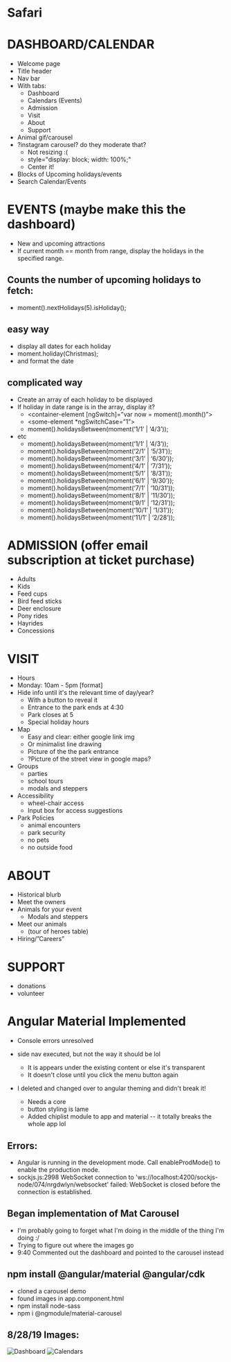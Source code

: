 # Safari
# DASHBOARD/CALENDAR
* Welcome page
* Title header
* Nav bar
* With tabs:
    * Dashboard
    * Calendars (Events)
    * Admission
    * Visit
    * About
    * Support
* Animal gif/carousel
* ?instagram carousel? do they moderate that?
    * Not resizing :(
    * style="display: block; width: 100%;"
    * Center it!
* Blocks of Upcoming holidays/events
* Search Calendar/Events
# EVENTS (maybe make this the dashboard)
* New and upcoming attractions
* If current month == month from range, display the holidays in the specified range.
## Counts the number of upcoming holidays to fetch:
* moment().nextHolidays(5).isHoliday();
## easy way
* display all dates for each holiday
* moment.holiday(Christmas);
* and format the date
## complicated way
* Create an array of each holiday to be displayed
* If holiday in date range is in the array, display it?
    * <container-element [ngSwitch]=”var now = moment().month()”>
    * <some-element *ngSwitchCase=”1”>  
    * moment().holidaysBetween(moment(‘1/1’ | ‘4/3’));
* etc
    * moment().holidaysBetween(moment(‘1/1’ | ‘4/3’));
    * moment().holidaysBetween(moment(‘2/1’ | ‘5/31’));
    * moment().holidaysBetween(moment(‘3/1’ | ‘6/30’));
    * moment().holidaysBetween(moment(‘4/1’ | ‘7/31’));
    * moment().holidaysBetween(moment(‘5/1’ | ‘8/31’));
    * moment().holidaysBetween(moment(‘6/1’ | ‘9/30’));
    * moment().holidaysBetween(moment(‘7/1’ | ‘10/31’));
    * moment().holidaysBetween(moment(‘8/1’ | ‘11/30’));
    * moment().holidaysBetween(moment(‘9/1’ | ‘12/31’));
    * moment().holidaysBetween(moment(‘10/1’ | ‘1/31’));
    * moment().holidaysBetween(moment(‘11/1’ | ‘2/28’));
# ADMISSION (offer email subscription at ticket purchase)
* Adults
* Kids
* Feed cups
* Bird feed sticks
* Deer enclosure
* Pony rides
* Hayrides
* Concessions
# VISIT
* Hours
* Monday: 10am - 5pm [format]
* Hide info until it's the relevant time of day/year? 
    * With a button to reveal it
    * Entrance to the park ends at 4:30
    * Park closes at 5
    * Special holiday hours
* Map
    * Easy and clear: either google link img
    * Or minimalist line drawing
    * Picture of the the park entrance
    * ?Picture of the street view in google maps?
* Groups
    * parties
    * school tours
    * modals and steppers
* Accessibility
    * wheel-chair access
    * Input box for access suggestions
* Park Policies
    * animal encounters
    * park security
    * no pets
    * no outside food
# ABOUT
* Historical blurb
* Meet the owners
* Animals for your event
    * Modals and steppers
* Meet our animals 
    * (tour of heroes table)
* Hiring/”Careers”
# SUPPORT
* donations
* volunteer
# Angular Material Implemented
* Console errors unresolved
* side nav executed, but not the way it should be lol
    * It is appears under the existing content or else it's transparent
    * It doesn't close until you click the menu button again
    
* I deleted and changed over to angular theming and didn't break it!
    * Needs a core
    * button styling is lame
    * Added chiplist module to app and material -- it totally breaks the whole app lol

## Errors:
* Angular is running in the development mode. Call enableProdMode() to enable the production mode.
* sockjs.js:2998 WebSocket connection to 'ws://localhost:4200/sockjs-node/074/nrgdwlyn/websocket' failed: WebSocket is closed before the connection is established.
## Began implementation of Mat Carousel
* I'm probably going to forget what I'm doing in the middle of the thing I'm doing :/
* Trying to figure out where the images go
* 9:40 Commented out the dashboard and pointed to the carousel instead
## npm install @angular/material @angular/cdk
* cloned a carousel demo
* found images in app.component.html
* npm install node-sass
* npm i @ngmodule/material-carousel
## 8/28/19 Images:
![Dashboard](https://github.com/JessicaNations/angular-safari/blob/master/src/assets/images/dashboard8-29.png)
![Calendars](https://github.com/JessicaNations/angular-safari/blob/master/src/assets/images/calendars8-29.png)
